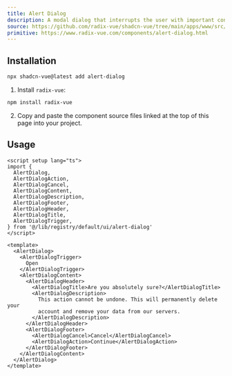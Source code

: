 ```yaml
---
title: Alert Dialog
description: A modal dialog that interrupts the user with important content and expects a response.
source: https://github.com/radix-vue/shadcn-vue/tree/main/apps/www/src/lib/registry/default/ui/alert-dialog 
primitive: https://www.radix-vue.com/components/alert-dialog.html
---
```

    
 
<ComponentPreview name="AlertDialogDemo" />



 
## Installation

```bash
npx shadcn-vue@latest add alert-dialog 
```  
  
<ManualInstall>

1. Install `radix-vue`:

```bash
npm install radix-vue
```

2. Copy and paste the component source files linked at the top of this page into your project.
</ManualInstall>

## Usage

```vue
<script setup lang="ts">
import {
  AlertDialog,
  AlertDialogAction,
  AlertDialogCancel,
  AlertDialogContent,
  AlertDialogDescription,
  AlertDialogFooter,
  AlertDialogHeader,
  AlertDialogTitle,
  AlertDialogTrigger,
} from '@/lib/registry/default/ui/alert-dialog'
</script>

<template>
  <AlertDialog>
    <AlertDialogTrigger>
      Open
    </AlertDialogTrigger>
    <AlertDialogContent>
      <AlertDialogHeader>
        <AlertDialogTitle>Are you absolutely sure?</AlertDialogTitle>
        <AlertDialogDescription>
          This action cannot be undone. This will permanently delete your
          account and remove your data from our servers.
        </AlertDialogDescription>
      </AlertDialogHeader>
      <AlertDialogFooter>
        <AlertDialogCancel>Cancel</AlertDialogCancel>
        <AlertDialogAction>Continue</AlertDialogAction>
      </AlertDialogFooter>
    </AlertDialogContent>
  </AlertDialog>
</template>
```